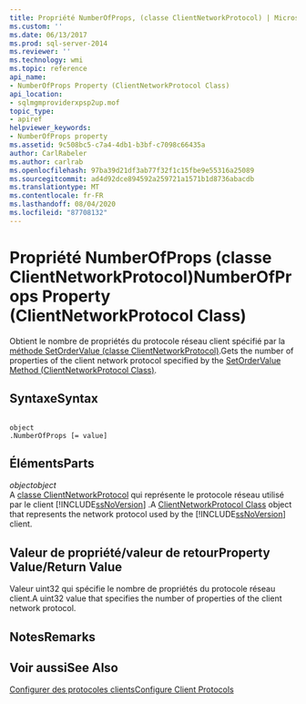 ```yaml
---
title: Propriété NumberOfProps, (classe ClientNetworkProtocol) | Microsoft Docs
ms.custom: ''
ms.date: 06/13/2017
ms.prod: sql-server-2014
ms.reviewer: ''
ms.technology: wmi
ms.topic: reference
api_name:
- NumberOfProps Property (ClientNetworkProtocol Class)
api_location:
- sqlmgmproviderxpsp2up.mof
topic_type:
- apiref
helpviewer_keywords:
- NumberOfProps property
ms.assetid: 9c508bc5-c7a4-4db1-b3bf-c7098c66435a
author: CarlRabeler
ms.author: carlrab
ms.openlocfilehash: 97ba39d21df3ab77f32f1c15fbe9e55316a25089
ms.sourcegitcommit: ad4d92dce894592a259721a1571b1d8736abacdb
ms.translationtype: MT
ms.contentlocale: fr-FR
ms.lasthandoff: 08/04/2020
ms.locfileid: "87708132"
---
```

# <a name="numberofprops-property-clientnetworkprotocol-class"></a><span data-ttu-id="f97b0-102">Propriété NumberOfProps (classe ClientNetworkProtocol)</span><span class="sxs-lookup"><span data-stu-id="f97b0-102">NumberOfProps Property (ClientNetworkProtocol Class)</span></span>
  <span data-ttu-id="f97b0-103">Obtient le nombre de propriétés du protocole réseau client spécifié par la [méthode SetOrderValue (classe ClientNetworkProtocol)](clientnetworkprotocol-class.md).</span><span class="sxs-lookup"><span data-stu-id="f97b0-103">Gets the number of properties of the client network protocol specified by the [SetOrderValue Method (ClientNetworkProtocol Class)](clientnetworkprotocol-class.md).</span></span>  
  
## <a name="syntax"></a><span data-ttu-id="f97b0-104">Syntaxe</span><span class="sxs-lookup"><span data-stu-id="f97b0-104">Syntax</span></span>  
  
```  
  
object  
.NumberOfProps [= value]  
```  
  
## <a name="parts"></a><span data-ttu-id="f97b0-105">Éléments</span><span class="sxs-lookup"><span data-stu-id="f97b0-105">Parts</span></span>  
 <span data-ttu-id="f97b0-106">*object*</span><span class="sxs-lookup"><span data-stu-id="f97b0-106">*object*</span></span>  
 <span data-ttu-id="f97b0-107">A [classe ClientNetworkProtocol](clientnetworkprotocol-class.md) qui représente le protocole réseau utilisé par le client [!INCLUDE[ssNoVersion](../../../includes/ssnoversion-md.md)] .</span><span class="sxs-lookup"><span data-stu-id="f97b0-107">A [ClientNetworkProtocol Class](clientnetworkprotocol-class.md) object that represents the network protocol used by the [!INCLUDE[ssNoVersion](../../../includes/ssnoversion-md.md)] client.</span></span>  
  
## <a name="property-valuereturn-value"></a><span data-ttu-id="f97b0-108">Valeur de propriété/valeur de retour</span><span class="sxs-lookup"><span data-stu-id="f97b0-108">Property Value/Return Value</span></span>  
 <span data-ttu-id="f97b0-109">Valeur uint32 qui spécifie le nombre de propriétés du protocole réseau client.</span><span class="sxs-lookup"><span data-stu-id="f97b0-109">A uint32 value that specifies the number of properties of the client network protocol.</span></span>  
  
## <a name="remarks"></a><span data-ttu-id="f97b0-110">Notes</span><span class="sxs-lookup"><span data-stu-id="f97b0-110">Remarks</span></span>  
  
## <a name="see-also"></a><span data-ttu-id="f97b0-111">Voir aussi</span><span class="sxs-lookup"><span data-stu-id="f97b0-111">See Also</span></span>  
 [<span data-ttu-id="f97b0-112">Configurer des protocoles clients</span><span class="sxs-lookup"><span data-stu-id="f97b0-112">Configure Client Protocols</span></span>](https://technet.microsoft.com/library/ms181035.aspx)  
  
  
